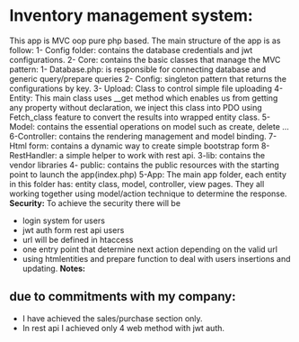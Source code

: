 # Inventory management system:

This app is MVC oop pure php based.
The main structure of the app is as follow:
1- Config folder: contains the database credentials and jwt configurations.
2- Core: contains the basic classes that manage the MVC pattern:
1- Database.php: is responsible for connecting database and generic query/prepare
queries
2- Config: singleton pattern that returns the configurations by key.
3- Upload: Class to control simple file uploading
4- Entity: This main class uses ​__get method which enables us from getting any property
without declaration, we inject this class into PDO using Fetch_class feature to convert the
results into wrapped entity class.
5- Model: contains the essential operations on model such as create, delete ...
6-Controller: contains the rendering management and model binding.
7-Html form: contains a dynamic way to create simple bootstrap form
8- RestHandler: a simple helper to work with rest api.
3-lib: contains the vendor libraries
4- public: contains the public resources with the starting point to launch the app(index.php)
5-App: The main app folder, each entity in this folder has: entity class, model, controller,
view pages.
They all working together using model/action technique to determine the response.
**Security:**
To achieve the security there will be

- login system for users
- jwt auth form rest api users
- url will be defined in htaccess
- one entry point that determine next action depending on the valid url
- using htmlentities and prepare function to deal with users insertions and updating.
**Notes:**

## due to ​commitments with my company:

- I have achieved the sales/purchase section only.
- In rest api I achieved only 4 web method with jwt auth.


